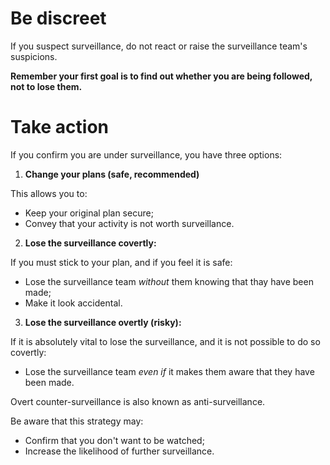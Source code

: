 [Title]: # (What to do)
[Order]: # (2)

# Be discreet 

If you suspect surveillance, do not react or raise the surveillance team's suspicions. 

**Remember your first goal is to find out whether you are being followed, not to lose them.**

# Take action 

If you confirm you are under surveillance, you have three options:

1.	**Change your plans (safe, recommended)** 

This allows you to: 

*	Keep your original plan secure;
*	Convey that your activity is not worth surveillance.

2.	**Lose the surveillance covertly:** 

If you must stick to your plan, and if you feel it is safe: 

*	Lose the surveillance team *without* them knowing that thay have been made;
*	Make it look accidental. 

3.	**Lose the surveillance overtly (risky):** 

If it is absolutely vital to lose the surveillance, and it is not possible to do so covertly:

*	Lose the surveillance team *even if* it makes them aware that they have been made.  

Overt counter-surveillance is also known as anti-surveillance. 

Be aware that this strategy may: 

*	Confirm that you don't want to be watched;
*	Increase the likelihood of further surveillance.
